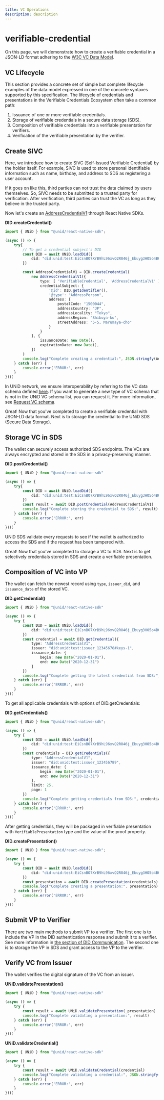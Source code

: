 ```yaml
---
title: VC Operations
description: description
---
```


# verifiable-credential

On this page, we will demonstrate how to create a verifiable credential in a JSON-LD format adhering to the [W3C VC Data Model](https://www.w3.org/TR/vc-data-model/).

## VC Lifecycle

This section provides a concrete set of simple but complete lifecycle examples of the data model expressed in one of the concrete syntaxes supported by this specification. The lifecycle of credentials and presentations in the Verifiable Credentials Ecosystem often take a common path:

1. Issuance of one or more verifiable credentials.
2. Storage of verifiable credentials in a secure data storage \(SDS\).
3. Composition of verifiable credentials into a verifiable presentation for verifiers.
4. Verification of the verifiable presentation by the verifier.

## Create SIVC

Here, we introduce how to create SIVC \(Self-Issued Verifiable Credential\) by the holder itself. For example, SIVC is used to store personal identifiable information such as name, birthday, and address to SDS as registering a user account.

If it goes on like this, third parties can not trust the data claimed by users themselves. So, SIVC needs to be submitted to a trusted party for verification. After verification, third parties can trust the VC as long as they believe in the trusted party.

Now let's create an [AddressCredentialV1](https://github.com/getunid/unid-docs/tree/8515a1dcda076b9bea8d6e6e6b7eed90e22ae0d3/schemas/address/README.md) through React Native SDKs.

**DID.createCredential\(\)**

```typescript
import { UNiD } from "@unid/react-native-sdk";

(async () => {
    try{
        // To get a credential subject's DID
        const DID = await UNiD.loadDid({
            did: "did:unid:test:EiCsnBO7XrB9hL96xvQ2R846j_Ebuyg3HO5o4BOSoU7ffg"
        })

        const AddressCredentialV1 = DID.createCredential(
            new AddressCredentialV1({
                type: [ 'VerifiableCredential', 'AddressCredentialV1' ],
                credentialSubject: {
                    '@id': DID.getIdentifier(),
                    '@type': "AddressPerson",
                    address: {
                        postalCode: "1500044",
                        addressCountry: "JP",
                        addressLocality: "Tokyo",
                        addressRegion: "Shibuya-ku",
                        streetAddress: "5-5, Marumaya-cho"
                    }
                }
            }, {
                issuanceDate: new Date(),
                expirationDate: new Date(),
            })
        )
        console.log("Complete creating a credential:", JSON.stringfy(AddressCredentialV1, null, 2))
    } catch (err) {
        console.error('ERROR:', err)
    }
})()
```

In UNiD network, we ensure interoperability by referring to the VC data schema defined [here](../schemas/). If you want to generate a new type of VC schema that is not in the UNiD VC schema list, you can request it. For more information, see [Request VC schema](https://github.com/getunid/unid-docs/tree/8515a1dcda076b9bea8d6e6e6b7eed90e22ae0d3/tutorial/3-howtorequestvcschema/README.md).

Great! Now that you've completed to create a verifiable credential with JSON-LD data format. Next is to storage the credential to the UNiD SDS \(Secure Data Storage\).

## Storage VC in SDS

The wallet can securely access authorized SDS endpoints. The VCs are always encrypted and stored in the SDS in a privacy-preserving manner.

**DID.postCredential\(\)**

```typescript
import { UNiD } from "@unid/react-native-sdk"

(async () => {
    try{
        const DID = await UNiD.loadDid({
            did: "did:unid:test:EiCsnBO7XrB9hL96xvQ2R846j_Ebuyg3HO5o4BOSoU7ffg"
        })
        const result = await DID.postCredential(AddressCredentialV1)
        console.log("Complete storing the credential to SDS:", result)
    } catch (err) {
        console.error('ERROR:', err)
    }
})()
```

UNiD SDS validate every requests to see if the wallet is authorized to access the SDS and if the request has been tampered with.

Great! Now that you've completed to storage a VC to SDS. Next is to get selectively credentials stored in SDS and create a verifiable presentation.

## Composition of VC into VP

The wallet can fetch the newest record using `type`, `issuer_did`, and `issuance_date` of the stored VC.

**DID.getCredential\(\)**

```typescript
import { UNiD } from "@unid/react-native-sdk"

(async () => {
    try {
        const DID = await UNiD.loadDid({
            did: "did:unid:test:EiCsnBO7XrB9hL96xvQ2R846j_Ebuyg3HO5o4BOSoU7ffg"
        })
        const credential = await DID.getCredential({
            type: "AddressCredentialV1",
            issuer: "did:unid:test:issuer_12345678#keys-1",
            issuance_date: {
                begin: new Date("2020-01-01"),
                end: new Date("2020-12-31")
            }
        })
        console.log("Complete getting the latest credential from SDS:", credential)
    } catch (err) {
        console.error('ERROR:', err)
    }
})()
```

To get all applicable credentials with options of DID.getCredentials:

**DID.getCredentials\(\)**

```typescript
import { UNiD } from "@unid/react-native-sdk";

(async () => {
    try {
        const DID = await UNiD.loadDid({
            did: "did:unid:test:EiCsnBO7XrB9hL96xvQ2R846j_Ebuyg3HO5o4BOSoU7ffg"
        })
        const credentials = DID.getCredentials({
            type: "AddressCredentialV1",
            issuer: "did:unid:test:issuer_123456789",
            issuance_date: {
                begin: new Date("2020-01-01"),
                end: new Date("2020-12-31")
            },
            limit: 25,
            page: 1
        })
        console.log("Complete getting credentials from SDS:", credentials)
    } catch (err) {
        console.error('ERROR:', err)
    }
})()
```

After getting credentials, they will be packaged in verifiable presentation with `VerifiablePresentation` type and the value of the proof property.

**DID.createPresentation\(\)**

```typescript
import { UNiD } from "@unid/react-native-sdk";

(async () => {
    try {
        const DID = await UNiD.loadDid({
            did: "did:unid:test:EiCsnBO7XrB9hL96xvQ2R846j_Ebuyg3HO5o4BOSoU7ffg"
        })
        const presentation = await DID.createPresentation(credentials)
        console.log("Complete creating a presentation:", presentation)
    } catch (err) {
        console.error('ERROR:', err)
    }
})()
```

## Submit VP to Verifier

There are two main methods to submit VP to a verifier. The first one is to include the VP in the DID authentication response and submit it to a verifier. See more information in [the section of DID Communication](https://github.com/getunid/unid-docs/tree/8515a1dcda076b9bea8d6e6e6b7eed90e22ae0d3/mobile-wallet/3-did-auth/README.md). The second one is to storage the VP in SDS and grant access to the VP to the verifier.

## Verify VC from Issuer

The wallet verifies the digital signature of the VC from an issuer.

**UNiD.validatePresentation\(\)**

```typescript
import { UNiD } from "@unid/react-native-sdk"

(async () => {
    try {
        const result = await UNiD.validatePresentation(_presentation)
        console.log("Complete validating a presentation:", result)
    } catch (err) {
        console.error('ERROR:', err)
    }
})()
```

**UNiD.validateCredential\(\)**

```typescript
import { UNiD } from "@unid/react-native-sdk"

(async () => {
    try {
        const result = await UNiD.validateCredential(credential)
        console.log("Complete validating a credential:", JSON.stringfy(result, null, 2))
    } catch (err) {
        console.error('ERROR:', err)
    }
})()
```

